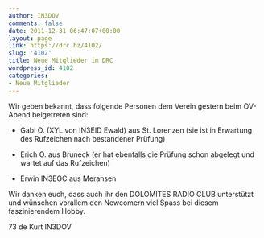 ```yaml
---
author: IN3DOV
comments: false
date: 2011-12-31 06:47:07+00:00
layout: page
link: https://drc.bz/4102/
slug: '4102'
title: Neue Mitglieder im DRC
wordpress_id: 4102
categories:
- Neue Mitglieder
---
```


Wir geben bekannt, dass folgende Personen dem Verein gestern beim OV-Abend beigetreten sind:



	
  * Gabi O. (XYL von IN3EID Ewald) aus St. Lorenzen (sie ist in Erwartung des Rufzeichen nach bestandener Prüfung)

	
  * Erich O. aus Bruneck (er hat ebenfalls die Prüfung schon abgelegt und wartet auf das Rufzeichen)

	
  * Erwin IN3EGC aus Meransen


Wir danken euch, dass auch ihr den DOLOMITES RADIO CLUB unterstützt und wünschen vorallem den Newcomern viel Spass bei diesem faszinierendem Hobby.

73 de Kurt IN3DOV
